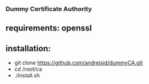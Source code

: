 ### Dummy Certificate Authority 

## requirements: openssl
## installation:
* git clone https://github.com/andreisid/dummyCA.git
* cd /root/ca
* ./install.sh
